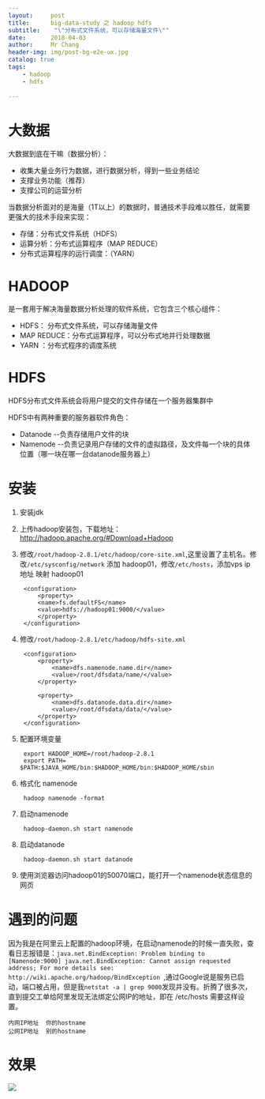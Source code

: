 ```yaml
---
layout:     post
title:     	big-data-study 之 hadoop hdfs
subtitle:    "\"分布式文件系统，可以存储海量文件\""
date:       2018-04-03
author:     Mr Chang
header-img: img/post-bg-e2e-ux.jpg
catalog: true
tags:
    - hadoop
    - hdfs
    
---
```



# 大数据

大数据到底在干嘛（数据分析）：

* 收集大量业务行为数据，进行数据分析，得到一些业务结论
* 支撑业务功能（推荐）
* 支撑公司的运营分析


当数据分析面对的是海量（1T以上）的数据时，普通技术手段难以胜任，就需要更强大的技术手段来实现：

* 存储：分布式文件系统（HDFS）
* 运算分析：分布式运算程序（MAP REDUCE）
* 分布式运算程序的运行调度：（YARN）


# HADOOP

是一套用于解决海量数据分析处理的软件系统，它包含三个核心组件：

  * HDFS： 分布式文件系统，可以存储海量文件
  * MAP REDUCE：分布式运算程序，可以分布式地并行处理数据
  *  YARN ：分布式程序的调度系统

# HDFS

HDFS分布式文件系统会将用户提交的文件存储在一个服务器集群中

HDFS中有两种重要的服务器软件角色：

* Datanode --负责存储用户文件的块
* Namenode --负责记录用户存储的文件的虚拟路径，及文件每一个块的具体位置（哪一块在哪一台datanode服务器上）

# 安装

1. 安装jdk
2. 上传hadoop安装包，下载地址：http://hadoop.apache.org/#Download+Hadoop
3. 修改`/root/hadoop-2.8.1/etc/hadoop/core-site.xml`,这里设置了主机名。修改`/etc/sysconfig/network`
	添加 hadoop01，修改`/etc/hosts`，添加vps ip地址 映射 hadoop01
	
		<configuration>
			<property>
			<name>fs.defaultFS</name>
			<value>hdfs://hadoop01:9000/</value>
			</property>
		</configuration>
		
4. 修改`/root/hadoop-2.8.1/etc/hadoop/hdfs-site.xml`

		<configuration>
			<property>
				<name>dfs.namenode.name.dir</name>
				<value>/root/dfsdata/name/</value>
			</property>
	
			<property>
				<name>dfs.datanode.data.dir</name>
				<value>/root/dfsdata/data/</value>
			</property>
		</configuration>
		
5. 配置环境变量

		export HADOOP_HOME=/root/hadoop-2.8.1
		export PATH= $PATH:$JAVA_HOME/bin:$HADOOP_HOME/bin:$HADOOP_HOME/sbin

6. 格式化 namenode 

		hadoop namenode -format
		
7. 启动namenode

		hadoop-daemon.sh start namenode


8. 启动datanode

		hadoop-daemon.sh start datanode
		
9. 使用浏览器访问hadoop01的50070端口，能打开一个namenode状态信息的网页

# 遇到的问题

因为我是在阿里云上配置的hadoop环境，在启动namenode的时候一直失败，查看日志报错是：`java.net.BindException: Problem binding to [Namenode:9000] java.net.BindException: Cannot assign requested address; For more details see:  http://wiki.apache.org/hadoop/BindException
`,通过Google说是服务已启动，端口被占用，但是我`netstat -a | grep 9000`发现并没有。折腾了很多次，直到提交工单给阿里发现无法绑定公网IP的地址，即在 /etc/hosts 需要这样设置。

	内网IP地址  你的hostname
	公网IP地址  别的hostname
	
# 效果

 ![](http://cdn-blog.jetbrains.org.cn/18-4-3/58061162.jpg)


